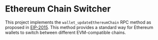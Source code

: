 # Ethereum Chain Switcher

This project implements the `wallet_updateEthereumChain` RPC method as proposed in [EIP-2015](https://eips.ethereum.org/EIPS/eip-2015). This method provides a standard way for Ethereum wallets to switch between different EVM-compatible chains.
